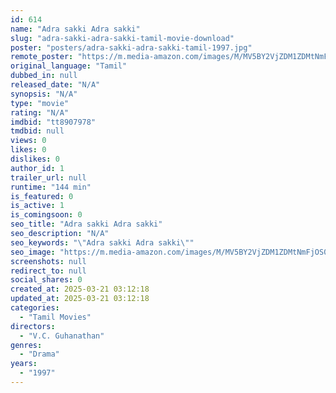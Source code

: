 ```yaml
---
id: 614
name: "Adra sakki Adra sakki"
slug: "adra-sakki-adra-sakki-tamil-movie-download"
poster: "posters/adra-sakki-adra-sakki-tamil-1997.jpg"
remote_poster: "https://m.media-amazon.com/images/M/MV5BY2VjZDM1ZDMtNmFjOS00MjIwLWFjODktOTA2MjE0NGMyNGQxXkEyXkFqcGdeQXVyMjA4OTI5NDQ@._V1_SX300.jpg"
original_language: "Tamil"
dubbed_in: null
released_date: "N/A"
synopsis: "N/A"
type: "movie"
rating: "N/A"
imdbid: "tt8907978"
tmdbid: null
views: 0
likes: 0
dislikes: 0
author_id: 1
trailer_url: null
runtime: "144 min"
is_featured: 0
is_active: 1
is_comingsoon: 0
seo_title: "Adra sakki Adra sakki"
seo_description: "N/A"
seo_keywords: "\"Adra sakki Adra sakki\""
seo_image: "https://m.media-amazon.com/images/M/MV5BY2VjZDM1ZDMtNmFjOS00MjIwLWFjODktOTA2MjE0NGMyNGQxXkEyXkFqcGdeQXVyMjA4OTI5NDQ@._V1_SX300.jpg"
screenshots: null
redirect_to: null
social_shares: 0
created_at: 2025-03-21 03:12:18
updated_at: 2025-03-21 03:12:18
categories:
  - "Tamil Movies"
directors:
  - "V.C. Guhanathan"
genres:
  - "Drama"
years:
  - "1997"
---
```

